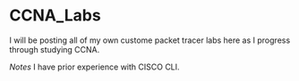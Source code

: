 # CCNA_Labs
I will be posting all of my own custome packet tracer labs here as I progress through studying CCNA.

*Notes*
I have prior experience with CISCO CLI.
